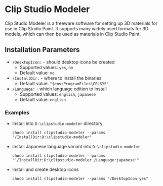 

# Clip Studio Modeler
Clip Studio Modeler is a freeware software for setting up 3D materials for use in Clip Studio Paint. It supports many widely used formats for 3D models, which can then be used as materials in Clip Studio Paint.


## Installation Parameters
* `/DesktopIcon:` - should desktop icons be created
  - Supported values: `yes`, `no`
  - Default value: `no`
* `/InstallDir:` - where to install the binaries
  - Default value: `"$env:ProgramFiles\CELSYS"`
* `/Language:` - which language edition to install
  - Supported values: `english`, `japanese`
  - Default value: `english`

### Examples
* Install into `D:\clipstudio-modeler` directory
  ```
  choco install clipstudio-modeler --params "/InstallDir:D:\clipstudio-modeler"
  ```
* Install Japanese language variant into `D:\clipstudio-modeler`
  ```
  choco install clipstudio-modeler --params "'/InstallDir:D:\clipstudio-modeler /Language:japanese'"
  ```
* Install and create desktop icons
  ```
  choco install clipstudio-modeler --params "/DesktopIcon:yes"
  ```